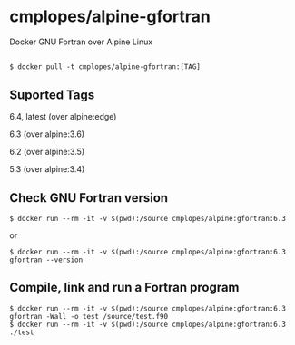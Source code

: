 # cmplopes/alpine-gfortran
Docker GNU Fortran over Alpine Linux

## 
```
$ docker pull -t cmplopes/alpine-gfortran:[TAG]
```

## Suported Tags

6.4, latest (over alpine:edge)

6.3 (over alpine:3.6)

6.2 (over alpine:3.5)

5.3 (over alpine:3.4)


## Check GNU Fortran version
```
$ docker run --rm -it -v $(pwd):/source cmplopes/alpine:gfortran:6.3
```
or
```
$ docker run --rm -it -v $(pwd):/source cmplopes/alpine:gfortran:6.3 gfortran --version
```

## Compile, link and run a Fortran program
```
$ docker run --rm -it -v $(pwd):/source cmplopes/alpine:gfortran:6.3 gfortran -Wall -o test /source/test.f90
$ docker run --rm -it -v $(pwd):/source cmplopes/alpine:gfortran:6.3 ./test
```
